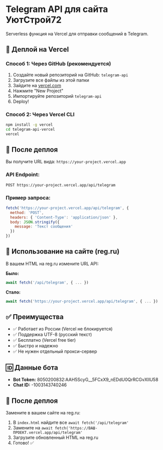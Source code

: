 # Telegram API для сайта УютСтрой72

Serverless функция на Vercel для отправки сообщений в Telegram.

## 🚀 Деплой на Vercel

### Способ 1: Через GitHub (рекомендуется)

1. Создайте новый репозиторий на GitHub: `telegram-api`
2. Загрузите все файлы из этой папки
3. Зайдите на [vercel.com](https://vercel.com)
4. Нажмите "New Project"
5. Импортируйте репозиторий `telegram-api`
6. Deploy!

### Способ 2: Через Vercel CLI

```bash
npm install -g vercel
cd telegram-api-vercel
vercel
```

## 📡 После деплоя

Вы получите URL вида: `https://your-project.vercel.app`

### API Endpoint:
```
POST https://your-project.vercel.app/api/telegram
```

### Пример запроса:
```javascript
fetch('https://your-project.vercel.app/api/telegram', {
  method: 'POST',
  headers: { 'Content-Type': 'application/json' },
  body: JSON.stringify({
    message: 'Текст сообщения'
  })
})
```

## 🔧 Использование на сайте (reg.ru)

В вашем HTML на reg.ru измените URL API:

**Было:**
```javascript
await fetch('/api/telegram', { ... })
```

**Стало:**
```javascript
await fetch('https://your-project.vercel.app/api/telegram', { ... })
```

## ✅ Преимущества

- ✅ Работает из России (Vercel не блокируется)
- ✅ Поддержка UTF-8 (русский текст)
- ✅ Бесплатно (Vercel free tier)
- ✅ Быстро и надежно
- ✅ Не нужен отдельный прокси-сервер

## 🆔 Данные бота

- **Bot Token:** 8050200832:AAH5ScyG__5FCxX9_nEDdU0QrRCGvXlIU58
- **Chat ID:** -1003143740246

## 📝 После деплоя

Замените в вашем сайте на reg.ru:
1. В `index.html` найдите все `await fetch('/api/telegram'`
2. Замените на `await fetch('https://ВАШ-ПРОЕКТ.vercel.app/api/telegram'`
3. Загрузите обновленный HTML на reg.ru
4. Готово! ✅

